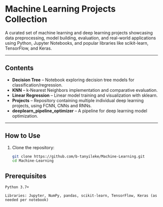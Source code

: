 # Machine Learning Projects Collection

A curated set of machine learning and deep learning projects showcasing data preprocessing, model building, evaluation, and real-world applications using Python, Jupyter Notebooks, and popular libraries like scikit-learn, TensorFlow, and Keras.

---

##  Contents

- **Decision Tree** – Notebook exploring decision tree models for classification/regression.
- **KNN** – k‑Nearest Neighbors implementation and comparative evaluation.
- **Linear Regression** – Linear model training and visualization with sklearn.
- **Projects** – Repository containing multiple individual deep learning projects, using FCNN, CNNs and RNNs.
- **deeplearn_pipeline_optimizer** – A pipeline for deep learning model optimization.

---

##  How to Use

1. Clone the repository:  
   ```bash
   git clone https://github.com/b-tanyileke/Machine-Learning.git
   cd Machine-Learning

##  Prerequisites
    Python 3.7+

    Libraries: Jupyter, NumPy, pandas, scikit-learn, TensorFlow, Keras (as needed per notebook)

